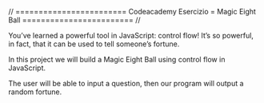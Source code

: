 // ======================== Codeacademy Esercizio = Magic Eight Ball ======================== //

You’ve learned a powerful tool in JavaScript: control flow! It’s so powerful, in fact, that it can be used to tell someone’s fortune.

In this project we will build a Magic Eight Ball using control flow in JavaScript.

The user will be able to input a question, then our program will output a random fortune.